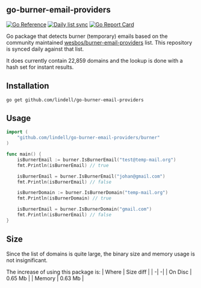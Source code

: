 go-burner-email-providers
----
[![Go Reference](https://pkg.go.dev/badge/github.com/lindell/go-burner-email-providers/burner.svg)](https://pkg.go.dev/github.com/lindell/go-burner-email-providers/burner)
[![Daily list sync](https://github.com/lindell/go-burner-email-providers/workflows/Daily%20list%20sync/badge.svg)](https://github.com/lindell/go-burner-email-providers/actions?query=workflow%3A%22Daily+list+sync%22)
[![Go Report Card](https://goreportcard.com/badge/github.com/lindell/go-burner-email-providers)](https://goreportcard.com/report/github.com/lindell/go-burner-email-providers)


Go package that detects burner (temporary) emails based on the community maintained [wesbos/burner-email-providers](https://github.com/wesbos/burner-email-providers) list. This repository is synced daily against that list.

It does currently contain 22,859 domains and the lookup is done with a hash set for instant results.

## Installation

```
go get github.com/lindell/go-burner-email-providers
```

## Usage

```go
import (
    "github.com/lindell/go-burner-email-providers/burner"
)

func main() {
	isBurnerEmail := burner.IsBurnerEmail("test@temp-mail.org")
	fmt.Println(isBurnerEmail) // true

	isBurnerEmail = burner.IsBurnerEmail("johan@gmail.com")
	fmt.Println(isBurnerEmail) // false

	isBurnerDomain := burner.IsBurnerDomain("temp-mail.org")
	fmt.Println(isBurnerDomain) // true

	isBurnerEmail = burner.IsBurnerDomain("gmail.com")
	fmt.Println(isBurnerEmail) // false
}
```

## Size

Since the list of domains is quite large, the binary size and memory usage is not insignificant.

The increase of using this package is:
| Where | Size diff |
| -| -|
| On Disc | 0.65 Mb |
| Memory | 0.63 Mb |

